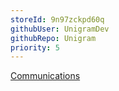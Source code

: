 ```yaml
---
storeId: 9n97zckpd60q
githubUser: UnigramDev
githubRepo: Unigram
priority: 5
---
```


[Communications](../Communications.md)